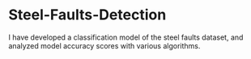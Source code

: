 # Steel-Faults-Detection
I have developed a classification model of the steel faults dataset, and analyzed model accuracy scores with various algorithms.
